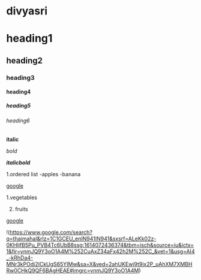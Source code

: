 # divyasri
# heading1

## heading2

### heading3

#### heading4

##### heading5

###### heading6

**italic**

*bold*

***italicbold***

1.ordered list
-apples
-banana

[google](https://www.google.com/)

1.vegetables 

2. fruits

[google](https://www.google.com/)

!(https://www.google.com/search?q=thajmahal&rlz=1C1GCEU_enIN941IN941&sxsrf=ALeKk02z-0KHIjfB5Pu_PVB4Tc6UbB8ssg:1614072436374&tbm=isch&source=iu&ictx=1&fir=vnmJQ9Y3oO1A4M%252CuAxZ34aFx42h2M%252C_&vet=1&usg=AI4_-kRhDa4-MNr3kPOdi2ICkUgS65YIMw&sa=X&ved=2ahUKEwj9t9ix2P_uAhXM7XMBHRw0CHkQ9QF6BAgHEAE#imgrc=vnmJQ9Y3oO1A4M)
